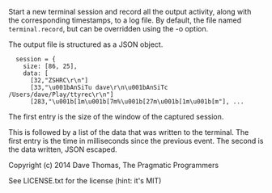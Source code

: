 Start a new terminal session and record all the output activity, along with
the corresponding timestamps, to a log file. By default, the file
named `terminal.record`, but can be overridden using the -o option.

The output file is structured as a JSON object.

```
  session = {
    size: [86, 25],
    data: [
      [32,"ZSHRC\r\n"]
      [33,"\u001bAnSiTu dave\r\n\u001bAnSiTc /Users/dave/Play/ttyrec\r\n"]
      [283,"\u001b[1m\u001b[7m%\u001b[27m\u001b[1m\u001b[m"], ...
```

The first entry is the size of the window of the captured session.

This is followed by a list of the data that was written to the terminal.
The first entry is the time in milliseconds since the previous event.
The second is the data written, JSON escaped.

Copyright (c) 2014 Dave Thomas, The Pragmatic Programmers

See LICENSE.txt for the license (hint: it's MIT)

